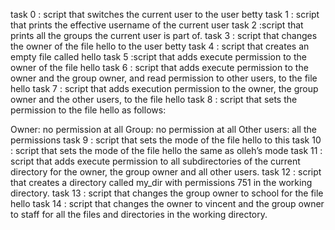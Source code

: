 task 0 :  script that switches the current user to the user betty
task 1 :  script that prints the effective username of the current user
task 2 :script that prints all the groups the current user is part of.
task 3 : script that changes the owner of the file hello to the user betty
task 4 : script that creates an empty file called hello
task 5 :script that adds execute permission to the owner of the file hello
task 6 : script that adds execute permission to the owner and the group owner, and read permission to other users, to the file hello
task 7 :  script that adds execution permission to the owner, the group owner and the other users, to the file hello
task 8 : script that sets the permission to the file hello as follows:

Owner: no permission at all
Group: no permission at all
Other users: all the permissions
task 9 : script that sets the mode of the file hello to this
task 10 : script that sets the mode of the file hello the same as olleh’s mode
task 11 : script that adds execute permission to all subdirectories of the current directory for the owner, the group owner and all other users.
task 12 : script that creates a directory called my_dir with permissions 751 in the working directory.
task 13 : script that changes the group owner to school for the file hello
task 14 : script that changes the owner to vincent and the group owner to staff for all the files and directories in the working directory.
